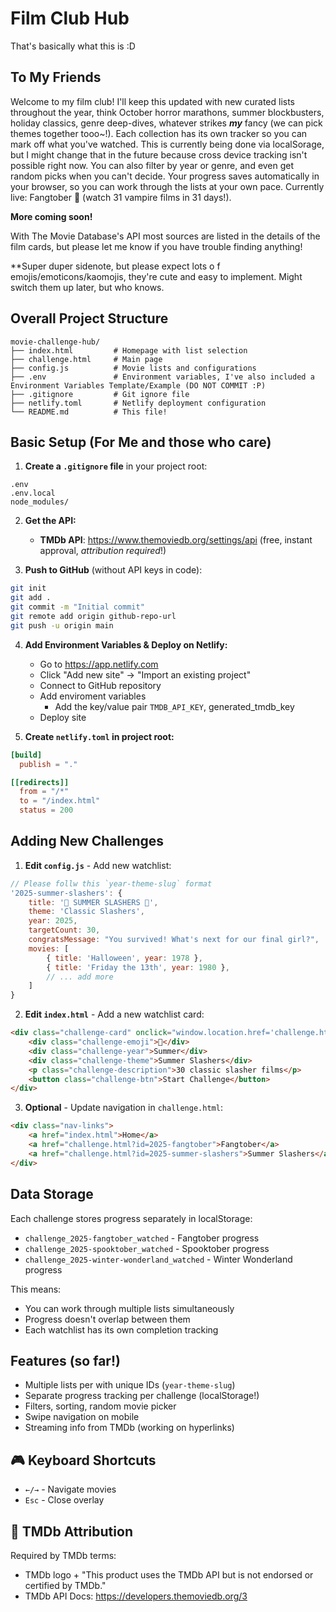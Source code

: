 # Film Club Hub

That's basically what this is :D

## To My Friends

Welcome to my film club! I'll keep this updated with new curated lists throughout the year, think October horror marathons, summer blockbusters, holiday classics, genre deep-dives, whatever strikes **_my_** fancy (we can pick themes together tooo~!). Each collection has its own tracker so you can mark off what you've watched. This is currently being done via localSorage, but I might change that in the future because cross device tracking isn't possible right now. You can also filter by year or genre, and even get random picks when you can't decide. Your progress saves automatically in your browser, so you can work through the lists at your own pace. Currently live: Fangtober 🦇 (watch 31 vampire films in 31 days!).

**More coming soon!**

With The Movie Database's API most sources are listed in the details of the film cards, but please let me know if you have trouble finding anything!

**Super duper sidenote, but please expect lots o f emojis/emoticons/kaomojis, they're cute and easy to implement. Might switch them up later, but who knows.

## Overall Project Structure

```
movie-challenge-hub/
├── index.html         # Homepage with list selection
├── challenge.html     # Main page
├── config.js          # Movie lists and configurations
├── .env               # Environment variables, I've also included a Environment Variables Template/Example (DO NOT COMMIT :P)
├── .gitignore         # Git ignore file
├── netlify.toml       # Netlify deployment configuration
└── README.md          # This file!
```

## Basic Setup (For Me and those who care)

1. **Create a `.gitignore` file** in your project root:
```
.env
.env.local
node_modules/
```

2. **Get the API:**
   - **TMDb API**: https://www.themoviedb.org/settings/api (free, instant approval, *attribution required*!)

3. **Push to GitHub** (without API keys in code):
```bash
git init
git add .
git commit -m "Initial commit"
git remote add origin github-repo-url
git push -u origin main
```

4. **Add Environment Variables & Deploy on Netlify:**
   - Go to https://app.netlify.com
   - Click "Add new site" → "Import an existing project"
   - Connect to GitHub repository
   - Add enviroment variables
      - Add the key/value pair `TMDB_API_KEY`, generated_tmdb_key
   - Deploy site

5. **Create `netlify.toml` in project root:**
```toml
[build]
  publish = "."

[[redirects]]
  from = "/*"
  to = "/index.html"
  status = 200
```

## Adding New Challenges

1. **Edit `config.js`** - Add new watchlist:

```javascript
// Please follw this `year-theme-slug` format
'2025-summer-slashers': {
    title: '🔪 SUMMER SLASHERS 🔪',
    theme: 'Classic Slashers',
    year: 2025,
    targetCount: 30,
    congratsMessage: "You survived! What's next for our final girl?",
    movies: [
        { title: 'Halloween', year: 1978 },
        { title: 'Friday the 13th', year: 1980 },
        // ... add more
    ]
}
```

2. **Edit `index.html`** - Add a new watchlist card:

```html
<div class="challenge-card" onclick="window.location.href='challenge.html?id=2025-summer-slashers'">
    <div class="challenge-emoji">🔪</div>
    <div class="challenge-year">Summer</div>
    <div class="challenge-theme">Summer Slashers</div>
    <p class="challenge-description">30 classic slasher films</p>
    <button class="challenge-btn">Start Challenge</button>
</div>
```

3. **Optional** - Update navigation in `challenge.html`: 
<!--Will update with dropdown-->
```html
<div class="nav-links">
    <a href="index.html">Home</a>
    <a href="challenge.html?id=2025-fangtober">Fangtober</a>
    <a href="challenge.html?id=2025-summer-slashers">Summer Slashers</a>
</div>
```

## Data Storage

Each challenge stores progress separately in localStorage:
- `challenge_2025-fangtober_watched` - Fangtober progress
- `challenge_2025-spooktober_watched` - Spooktober progress
- `challenge_2025-winter-wonderland_watched` - Winter Wonderland progress

This means:
- You can work through multiple lists simultaneously
- Progress doesn't overlap between them
- Each watchlist has its own completion tracking

## Features (so far!)

- Multiple lists per with unique IDs (`year-theme-slug`)
- Separate progress tracking per challenge (localStorage!)
- Filters, sorting, random movie picker
- Swipe navigation on mobile
- Streaming info from TMDb (working on hyperlinks)

## 🎮 Keyboard Shortcuts

- `←/→` - Navigate movies
- `Esc` - Close overlay

## 📄 TMDb Attribution

Required by TMDb terms:
- TMDb logo + "This product uses the TMDb API but is not endorsed or certified by TMDb."
- TMDb API Docs: https://developers.themoviedb.org/3
